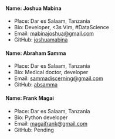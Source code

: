 #### Name: Joshua Mabina
 - Place: Dar es Salaam, Tanzania
 - Bio: Developer, <3s Vim, #DataScience
 - Email: mabinajoshua@gmail.com
 - GitHub: [joshuamabina](https://github.com/joshuamabina)

#### Name: Abraham Samma
- Place: Dar es Salaam, Tanzania
- Bio: Medical doctor, developer
- Email: sammadiscerning@gmail.com
- GitHub: [absamma](http://github.com/absamma)

#### Name: Frank Magai
- Place: Dar es Salaam, Tanzania
- Bio: Python developer
- Email: magaifrank@gmail.com
- GitHub: Pending
